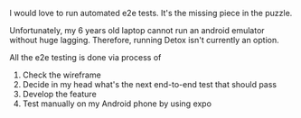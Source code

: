 I would love to run automated e2e tests. It's the missing piece in the puzzle. 

Unfortunately, my 6 years old laptop cannot run an android emulator without huge lagging. Therefore, running Detox isn't currently an option.

All the e2e testing is done via process of
1) Check the wireframe
2) Decide in my head what's the next end-to-end test that should pass
3) Develop the feature
4) Test manually on my Android phone by using expo